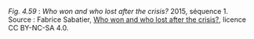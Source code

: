 *Fig. 4.59* : *Who won and who lost after the crisis?* 2015, séquence 1.  
Source :  Fabrice Sabatier, [Who won and who lost after the crisis?](http://www.corp-lab.com/simpol/), licence CC BY-NC-SA 4.0.